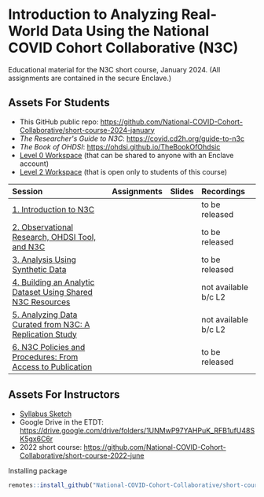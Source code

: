 Introduction to Analyzing Real-World Data Using the National COVID Cohort Collaborative (N3C)
=======

Educational material for the N3C short course, January 2024. (All assignments are contained in the secure Enclave.)

Assets For Students
-------

* This GitHub public repo: <https://github.com/National-COVID-Cohort-Collaborative/short-course-2024-january>
* *The Researcher's Guide to N3C*: <https://covid.cd2h.org/guide-to-n3c>
* *The Book of OHDSI*: <https://ohdsi.github.io/TheBookOfOhdsic>
* [Level 0 Workspace](https://unite.nih.gov/workspace/compass/view/ri.compass.main.folder.86a7020f-db30-4fd1-b735-bbaf53512365) (that can be shared to anyone with an Enclave account)
* [Level 2 Workspace]() (that is open only to students of this course)

| Session                                                                             | Assignments           | Slides         | Recordings           |
| :---------------------------------------------------------------------------------- | :-------------------- | :------------- | :---------           |
| [1. Introduction to N3C](sessions/session-1/)                                       |                       |                | to be released       |
| [2. Observational Research, OHDSI Tool, and N3C](sessions/session-3/)               |                       |                | to be released       |
| [3. Analysis Using Synthetic Data](sessions/session-2/)                             |                       |                | to be released       |
| [4. Building an Analytic Dataset Using Shared N3C Resources](sessions/session-4/)   |                       |                | not available b/c L2 |
| [5. Analyzing Data Curated from N3C: A Replication Study](sessions/session-5/)      |                       |                | not available b/c L2 |
| [6. N3C Policies and Procedures: From Access to Publication](sessions/session-6/)   |                       |                | to be released       |

Assets For Instructors
-------

* [Syllabus Sketch](/background/syllabus/)
* Google Drive in the ETDT: <https://drive.google.com/drive/folders/1UNMwP97YAHPuK_RFB1ufU48SK5gx6C6r>
* 2022 short course: <https://github.com/National-COVID-Cohort-Collaborative/short-course-2022-june>

Installing package

```r
remotes::install_github("National-COVID-Cohort-Collaborative/short-course-2024-january", subdir = "workflow")
```
